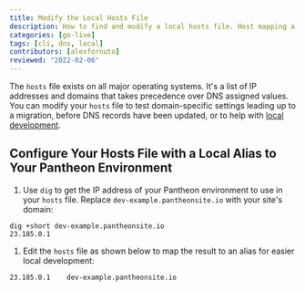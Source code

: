 ```yaml
---
title: Modify the Local Hosts File
description: How to find and modify a local hosts file. Host mapping a platform domain before going Live.
categories: [go-live]
tags: [cli, dns, local]
contributors: [alexfornuto]
reviewed: "2022-02-06"
---
```


The `hosts` file exists on all major operating systems. It's a list of IP addresses and domains that takes precedence over DNS assigned values. You can modify your `hosts` file to test domain-specific settings leading up to a migration, before DNS records have been updated, or to help with [local development](/local-development).

<Partial file="_hosts-file.md" />

## Configure Your Hosts File with a Local Alias to Your Pantheon Environment

1. Use `dig` to get the IP address of your Pantheon environment to use in your `hosts` file. Replace `dev-example.pantheonsite.io` with your site's domain:

 ```bash{outputLines:2}
 dig +short dev-example.pantheonsite.io
 23.185.0.1
 ```

1. Edit the `hosts` file as shown below to map the result to an alias for easier local development:

 ```none
 23.185.0.1    dev-example.pantheonsite.io
 ```
